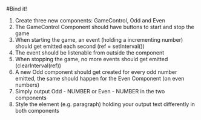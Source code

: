 #Bind it!
1. Create three new components: GameControl, Odd and Even
1. The GameControl Component should have buttons to start and stop the game
1. When starting the game, an event (holding a incrementing number) should get emitted each second (ref = setInterval())
1. The event should be listenable from outside the component
1. When stopping the game, no more events should get emitted (clearInterval(ref))
1. A new Odd component should get created for every odd number emitted, the same should happen for the Even Component (on even numbers)
1. Simply output Odd - NUMBER or Even - NUMBER in the two components
1. Style the element (e.g. paragraph) holding your output text differently in both components
